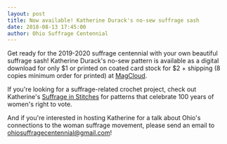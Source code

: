 ```yaml
---
layout: post
title: Now available! Katherine Durack's no-sew suffrage sash
date: 2018-08-13 17:45:00
author: Ohio Suffrage Centennial
---
```


Get ready for the 2019-2020 suffrage centennial with your own beautiful suffrage sash! Katherine Durack's no-sew pattern is available as a digital download for only $1 or printed on coated card stock for $2 + shipping (8 copies minimum order for printed) at <a href="http://www.magcloud.com/browse/issue/1490809?__r=806506&s=w" target="_blank">MagCloud</a>.

If you're looking for a suffrage-related crochet project, check out Katherine's <a href="https://www.suffrageinstitches.com/" target="_blank">Suffrage in Stitches</a> for patterns that celebrate 100 years of women's right to vote.

And if you're interested in hosting Katherine for a talk about Ohio's connections to the woman suffrage movement, please send an email to ohiosuffragecentennial@gmail.com!

